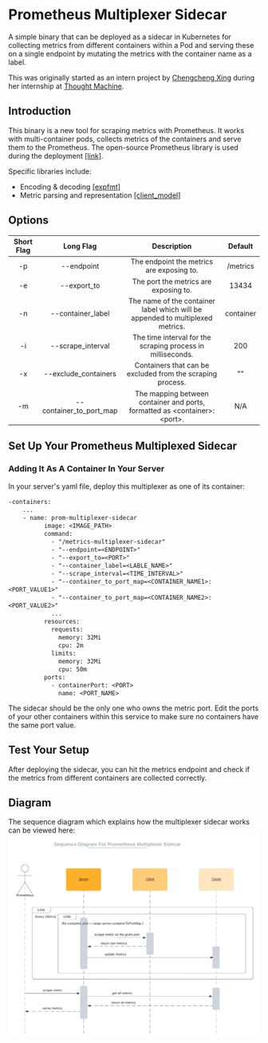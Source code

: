 # Prometheus Multiplexer Sidecar

A simple binary that can be deployed as a sidecar in Kubernetes for collecting metrics from
different containers within a Pod and serving these on a single endpoint by mutating the metrics
with the container name as a label.

This was originally started as an intern project by [Chengcheng Xing](https://github.com/Xichc1127) during her internship at [Thought Machine](https://thoughtmachine.net/).

## Introduction

This binary is a new tool for scraping metrics with Prometheus. It works with multi-container pods,
collects metrics of the containers and serve them to the Prometheus. The open-source Prometheus
library is used during the deployment [[link]](https://github.com/prometheus/prometheus).

Specific libraries include:

- Encoding & decoding [[expfmt]](https://pkg.go.dev/github.com/prometheus/common/expfmt)
- Metric parsing and representation
  [[client_model]](https://pkg.go.dev/github.com/prometheus/client_model@v0.2.0/go)

## Options

| **Short Flag** |      **Long Flag**      |                                **Description**                                 | **Default** |
| :------------: | :---------------------: | :----------------------------------------------------------------------------: | :---------: |
|       -p       |       --endpoint        |                   The endpoint the metrics are exposing to.                    |  /metrics   |
|       -e       |       --export_to       |                     The port the metrics are exposing to.                      |    13434    |
|       -n       |    --container_label    | The name of the container label which will be appended to multiplexed metrics. |  container  |
|       -i       |    --scrape_interval    |          The time interval for the scraping process in milliseconds.           |     200     |
|       -x       |  --exclude_containers   |           Containers that can be excluded from the scraping process.           |     ""      |
|       -m       | --container_to_port_map | The mapping between container and ports, formatted as \<container\>:\<port\>.  |     N/A     |

## Set Up Your Prometheus Multiplexed Sidecar

### Adding It As A Container In Your Server

In your server's yaml file, deploy this multiplexer as one of its container:

```aidl
-containers:
    ...
    - name: prom-multiplexer-sidecar
          image: <IMAGE_PATH>
          command:
            - "/metrics-multiplexer-sidecar"
            - "--endpoint=<ENDPOINT>"
            - "--export_to=<PORT>"
            - "--container_label=<LABLE_NAME>"
            - "--scrape_interval=<TIME_INTERVAL>"
            - "--container_to_port_map=<CONTAINER_NAME1>:<PORT_VALUE1>"
            - "--container_to_port_map=<CONTAINER_NAME2>:<PORT_VALUE2>"
            ...
          resources:
            requests:
              memory: 32Mi
              cpu: 2m
            limits:
              memory: 32Mi
              cpu: 50m
          ports:
            - containerPort: <PORT>
              name: <PORT_NAME>
```

The sidecar should be the only one who owns the metric port. Edit the ports of your other containers
within this service to make sure no containers have the same port value.

## Test Your Setup

After deploying the sidecar, you can hit the metrics endpoint and check if the metrics from
different containers are collected correctly.

## Diagram

The sequence diagram which explains how the multiplexer sidecar works can be viewed here:
![sequence diagram](./doc/SequenceDiagram.png?raw=true "sequence diagram for prometheus multiplexer sidecar")
